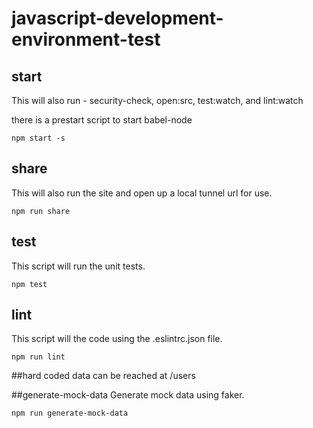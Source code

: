 # javascript-development-environment-test

## start

This will also run 
	- security-check, open:src, test:watch, and lint:watch

there is a prestart script to start babel-node

	npm start -s


## share

This will also run the site and open up a local tunnel url for use.

	npm run share

## test

This script will run the unit tests.

	npm test

## lint

This script will the code using the .eslintrc.json file.

	npm run lint
	
	
	
##hard coded data
can be reached at /users 

##generate-mock-data
Generate mock data using faker.
	
	npm run generate-mock-data


